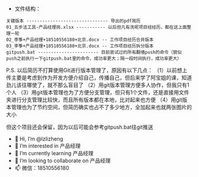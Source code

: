 - 文件结构：

```
关键版本 ------------------------------- 导出的pdf简历
01_五步法工具-产品经理岗.xlsx ----------- 以后但凡有洗呢项目经经历，都在这上面整理一轮
02_李筝+产品经理+18510556180+北京.docx -- 工作项目经历合并版本
03_李筝+产品经理+18510556180+北京.docx -- 工作项目经历拆分版本
gitpush.bat ----------------------- 目前尝试过的所有翻墙push的命令（貌似push之前执行一下gitpush.bat里的命令，成功率更大；隔一段时间执行，成功率更大）
```

P.S. 以后简历不打算使用Git进行版本管理了，原因有以下几点：
（1）以前想上传主要是考虑到作为开发方便介绍自己，传播自己，但后来学了阿宝姐的课，知道劲儿该往哪使了，就不那么盲目了
（2）用git版本管理方便多人协作，但我只有1个人
（3）用git版本管理也为了方便分支管理，但只有1个文件，还是直接用文件夹进行分支管理比较快，而且所有版本都在本地，比对起来也方便
（4）用git版本管理也为了节约空间，但简历确实也占不了多少地方，全加起来也就两张图片的大小

但这个项目还会保留，因为以后可能会参考gitpush.bat往git推送

- 👀 Hi, I’m @lzlizheng
- 👀 I’m interested in 产品经理
- 🌱 I’m currently learning 产品经理
- 💞️ I’m looking to collaborate on 产品经理
- 📫 微信：18510556180

<!---
lzlizheng/lzlizheng is a ✨ special ✨ repository because its `README.md` (this file) appears on your GitHub profile.
You can click the Preview link to take a look at your changes.
--->

<!-- - 在易转换中可将markdown转换成PDF：https://www.easeconvert.com/markdown-to-pdf/#
- 结论：放弃用markdown排版了，只有干货的个人优势和项目经历需要用markdown来写，主要是为了使用git进行分支管理。因为格式管理基本没法用markdown，原因如下：
（1）有的语法编辑器不支持
（2）有的语法转pdf的软件不支持
综上，对转pdf支持的最到位的就是word了，所见即所得。 -->
